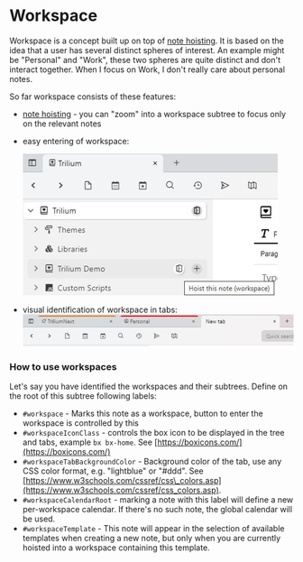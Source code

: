 # Workspace
Workspace is a concept built up on top of [note hoisting](Note%20Hoisting.md). It is based on the idea that a user has several distinct spheres of interest. An example might be "Personal" and "Work", these two spheres are quite distinct and don't interact together. When I focus on Work, I don't really care about personal notes.

So far workspace consists of these features:

*   [note hoisting](Note%20Hoisting.md) - you can "zoom" into a workspace subtree to focus only on the relevant notes
    
*   easy entering of workspace: 
    
    ![](1_Workspace_image.png)
    
*   visual identification of workspace in tabs:  
    ![](Workspace_image.png)
    

### How to use workspaces

Let's say you have identified the workspaces and their subtrees. Define on the root of this subtree following labels:

*   `#workspace` - Marks this note as a workspace, button to enter the workspace is controlled by this
*   `#workspaceIconClass` - controls the box icon to be displayed in the tree and tabs, example `bx bx-home`. See [https://boxicons.com/](https://boxicons.com/)
*   `#workspaceTabBackgroundColor` - Background color of the tab, use any CSS color format, e.g. "lightblue" or "#ddd". See [https://www.w3schools.com/cssref/css\_colors.asp](https://www.w3schools.com/cssref/css_colors.asp).
*   `#workspaceCalendarRoot` - marking a note with this label will define a new per-workspace calendar. If there's no such note, the global calendar will be used.
*   `#workspaceTemplate` - This note will appear in the selection of available templates when creating a new note, but only when you are currently hoisted into a workspace containing this template.